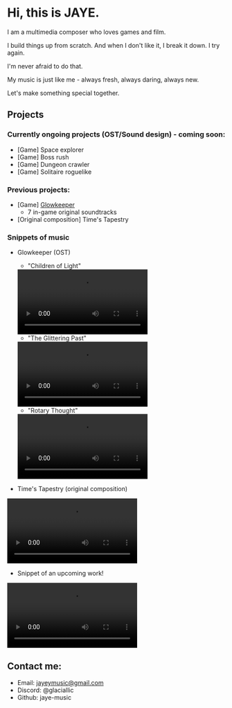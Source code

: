 
# Hi, this is JAYE.
I am a multimedia composer who loves games and film. 

I build things up from scratch. And when I don't like it, I break it down. I try again. 

I'm never afraid to do that.

My music is just like me - always fresh, always daring, always new.

Let's make something special together.

## Projects
### Currently ongoing projects (OST/Sound design) - coming soon:
- [Game] Space explorer 
- [Game] Boss rush 
- [Game] Dungeon crawler 
- [Game] Solitaire roguelike 

### Previous projects:
- [Game] [Glowkeeper](https://store.steampowered.com/app/3410660/Glowkeeper/) 
  - 7 in-game original soundtracks
- [Original composition] Time's Tapestry
  

### Snippets of music
- Glowkeeper (OST)
  - "Children of Light"    

  <video src='https://github.com/user-attachments/assets/3729ce13-a30f-4f90-a04f-1dd540c85fc0'/>
  </video>

  - "The Glittering Past"
  
  <video src='https://github.com/user-attachments/assets/7c301c09-2ff3-4962-8b0e-b6316b401588'/>
  </video>

  - "Rotary Thought"
  
  <video src='https://github.com/user-attachments/assets/f83fa17c-3a70-47b0-849e-1d8b1639da25'/>
  </video>

- Time's Tapestry (original composition)

<video src='https://github.com/user-attachments/assets/de492216-a247-48fa-8e08-a43d4d96020d'/>
</video>

- Snippet of an upcoming work!

<video src='https://github.com/user-attachments/assets/e5eb11da-27cf-4945-8db9-fcfe14f39f22'/>
</video>

## Contact me:
- Email: jayeymusic@gmail.com
- Discord: @glaciallic
- Github: jaye-music



